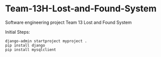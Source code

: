 # Team-13H-Lost-and-Found-System
Software engineering project Team 13 Lost and Found System 

Initial Steps:

    django-admin startproject myproject .
    pip install django
    pip install mysqlclient
